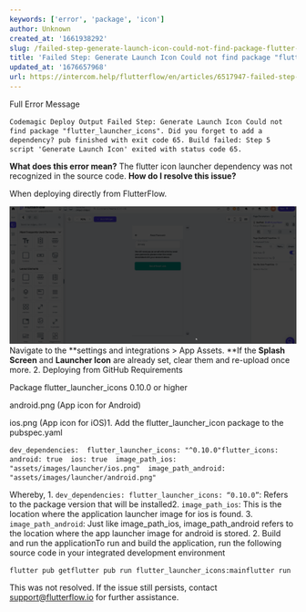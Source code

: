 ```yaml
---
keywords: ['error', 'package', 'icon']
author: Unknown
created_at: '1661938292'
slug: /failed-step-generate-launch-icon-could-not-find-package-flutter-launcher-icons
title: 'Failed Step: Generate Launch Icon Could not find package "flutter_launcher_icons"'
updated_at: '1676657968'
url: https://intercom.help/flutterflow/en/articles/6517947-failed-step-generate-launch-icon-could-not-find-package-flutter_launcher_icons
---
```

Full Error Message
```
Codemagic Deploy Output Failed Step: Generate Launch Icon Could not find package "flutter_launcher_icons". Did you forget to add a dependency? pub finished with exit code 65. Build failed: Step 5 script 'Generate Launch Icon' exited with status code 65. 
```

**What does this error mean?**
The flutter icon launcher dependency was not recognized in the source code. **How do I resolve this issue?**

When deploying directly from FlutterFlow. 

![](../../assets/20250430121327988277.gif)
Navigate to the **settings and integrations &gt; App Assets. **If the **Splash Screen** and **Launcher Icon** are already set, clear them and re-upload once more. 2. Deploying from GitHub Requirements

Package flutter_launcher_icons 0.10.0 or higher

android.png (App icon for Android)

ios.png (App icon for iOS)1. Add the flutter_launcher_icon package to the pubspec.yaml 
```
dev_dependencies:  flutter_launcher_icons: "^0.10.0"flutter_icons:  android: true  ios: true  image_path_ios: "assets/images/launcher/ios.png"  image_path_android: "assets/images/launcher/android.png"  
```

Whereby, 1. `dev_dependencies: flutter_launcher_icons: “0.10.0”`: Refers to the package version that will be installed2. `image_path_ios`: This is the location where the application launcher image for ios is found.
3. `image_path_android`: Just like image_path_ios, image_path_android refers to the location where the app launcher image for android is stored.​
2. Build  and run the applicationTo run and build the application, run the following source code in your integrated development environment ​
```
flutter pub getflutter pub run flutter_launcher_icons:mainflutter run
```

This was not resolved. If the issue still persists, contact support@flutterflow.io for further assistance.